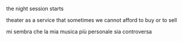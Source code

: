 































the night session starts

theater as a service that sometimes we cannot afford to buy or to sell 

mi sembra che la mia musica più personale sia controversa


